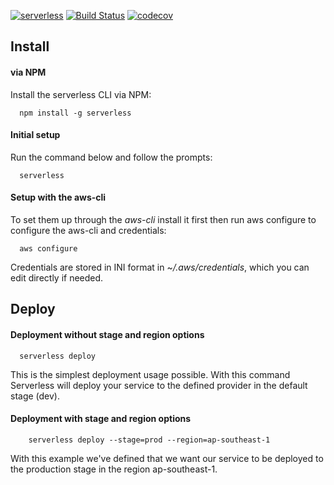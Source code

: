 [![serverless](http://public.serverless.com/badges/v3.svg)](http://www.serverless.com) [![Build Status](https://travis-ci.org/9cookies/serverless-aws-documentation.svg?branch=master)](https://travis-ci.org/9cookies/serverless-aws-documentation) [![codecov](https://codecov.io/gh/9cookies/serverless-aws-documentation/branch/master/graph/badge.svg)](https://codecov.io/gh/9cookies/serverless-aws-documentation)



## Install

#### via NPM

Install the serverless CLI via NPM:

```shell
  npm install -g serverless
```

#### Initial setup

Run the command below and follow the prompts:

```shell
  serverless
```

#### Setup with the aws-cli

To set them up through the _aws-cli_ install it first then run aws configure to configure the aws-cli and credentials:

```shell
  aws configure
```

Credentials are stored in INI format in ~_/.aws/credentials_, which you can edit directly if needed.

## Deploy

#### Deployment without stage and region options

```shell
  serverless deploy
```

This is the simplest deployment usage possible. With this command Serverless will deploy your service to the defined
provider in the default stage (dev).

#### Deployment with stage and region options

```shell
    serverless deploy --stage=prod --region=ap-southeast-1
```

With this example we've defined that we want our service to be deployed to the production stage in the region
ap-southeast-1.
